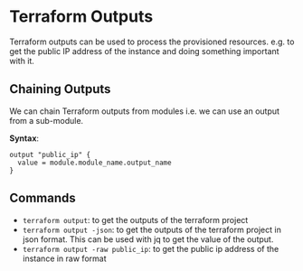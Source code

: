 # Terraform Outputs

Terraform outputs can be used to process the provisioned resources. e.g. to get the public IP address of the instance and doing something important with it.

## Chaining Outputs

We can chain Terraform outputs from modules i.e. we can use an output from a sub-module.

**Syntax**:

```
output "public_ip" {
  value = module.module_name.output_name
}
```

## Commands

- `terraform output`: to get the outputs of the terraform project
- `terraform output -json`: to get the outputs of the terraform project in json format. This can be used with jq to get the value of the output.
- `terraform output -raw public_ip`: to get the public ip address of the instance in raw format
